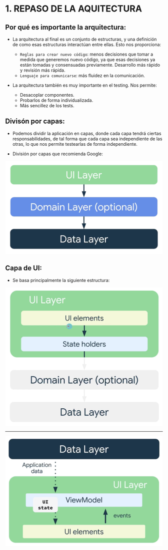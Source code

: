 # 1. REPASO DE LA AQUITECTURA


## Por qué es importante la arquitectura:

- La arquitectura al final es un conjunto de estructuras, y una definición de como esas estructuras interactúan entre ellas. Esto nos proporciona:
	- `Reglas para crear nuevo código`: menos decisiones que tomar a medida que generemos nuevo código, ya que esas decisiones ya están tomadas y consensuadas previamente. Desarrollo más rápido y revisión más rápida.
	- `Lenguaje para comunicarse`: más fluidez en la comunicación.

- La arquitectura también es muy importante en el testing. Nos permite:
	- Desacoplar componentes.
	- Probarlos de forma individualizada.
	- Más sencillez de los tests.


## Divisón por capas:

- Podemos dividir la aplicación en capas, donde cada capa tendrá ciertas responsabilidades, de tal forma que cada capa sea independiente de las otras, lo que nos permite testearlas de forma independiente.

- División por capas que recomienda Google:

![capas arquitectura](./images/capas_google.png)


## Capa de UI:

- Se basa principalmente la siguiente estructura:

![capa UI](./images/capa_ui.png)

---------------------------------------------------------

![capa UI details](./images/capa_ui_details.png)
